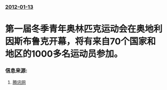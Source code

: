 ### [2012-01-13](/news/2012/01/13/index.md)

##### 
# 第一届冬季青年奥林匹克运动会在奥地利因斯布鲁克开幕，将有来自70个国家和地区的1000多名运动员参加。




### 信息来源:

1. [腾讯网](http://sports.qq.com/a/20120114/000056.htm)
